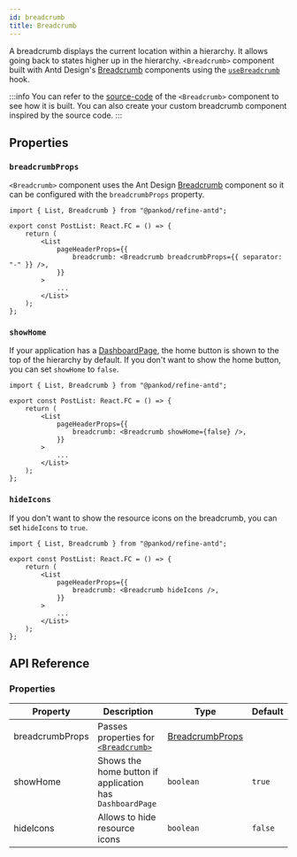 ```yaml
---
id: breadcrumb
title: Breadcrumb
---
```


A breadcrumb displays the current location within a hierarchy. It allows going back to states higher up in the hierarchy. `<Breadcrumb>` component built with Antd Design's [Breadcrumb][antd-breadcrumb] components using the [`useBreadcrumb`](/core/hooks/useBreadcrumb.md) hook.

:::info
You can refer to the [source-code][source-code] of the `<Breadcrumb>` component to see how it is built. You can also create your custom breadcrumb component inspired by the source code.
:::

## Properties

### `breadcrumbProps`

`<Breadcrumb>` component uses the Ant Design [Breadcrumb][antd-breadcrumb] component so it can be configured with the `breadcrumbProps` property.

```tsx
import { List, Breadcrumb } from "@pankod/refine-antd";

export const PostList: React.FC = () => {
    return (
        <List
            pageHeaderProps={{
                breadcrumb: <Breadcrumb breadcrumbProps={{ separator: "-" }} />,
            }}
        >
            ...
        </List>
    );
};
```

### `showHome`

If your application has a [DashboardPage](/core/components/refine-config.md#dashboardpage), the home button is shown to the top of the hierarchy by default. If you don't want to show the home button, you can set `showHome` to `false`.

```tsx
import { List, Breadcrumb } from "@pankod/refine-antd";

export const PostList: React.FC = () => {
    return (
        <List
            pageHeaderProps={{
                breadcrumb: <Breadcrumb showHome={false} />,
            }}
        >
            ...
        </List>
    );
};
```

### `hideIcons`

If you don't want to show the resource icons on the breadcrumb, you can set `hideIcons` to `true`.

```tsx
import { List, Breadcrumb } from "@pankod/refine-antd";

export const PostList: React.FC = () => {
    return (
        <List
            pageHeaderProps={{
                breadcrumb: <Breadcrumb hideIcons />,
            }}
        >
            ...
        </List>
    );
};
```

## API Reference

### Properties

| Property        | Description                                              | Type                                     | Default |
| --------------- | -------------------------------------------------------- | ---------------------------------------- | ------- |
| breadcrumbProps | Passes properties for [`<Breadcrumb>`][antd-breadcrumb]  | [BreadcrumbProps][antd-breadcrumb-props] |         |
| showHome        | Shows the home button if application has `DashboardPage` | `boolean`                                | `true`  |
| hideIcons       | Allows to hide resource icons                            | `boolean`                                | `false` |

[antd-breadcrumb]: https://ant.design/components/breadcrumb
[antd-breadcrumb-props]: https://ant.design/components/breadcrumb/#Breadcrumb
[source-code]: https://github.com/pankod/refine/blob/master/packages/antd/src/components/breadcrumb/index.tsx
